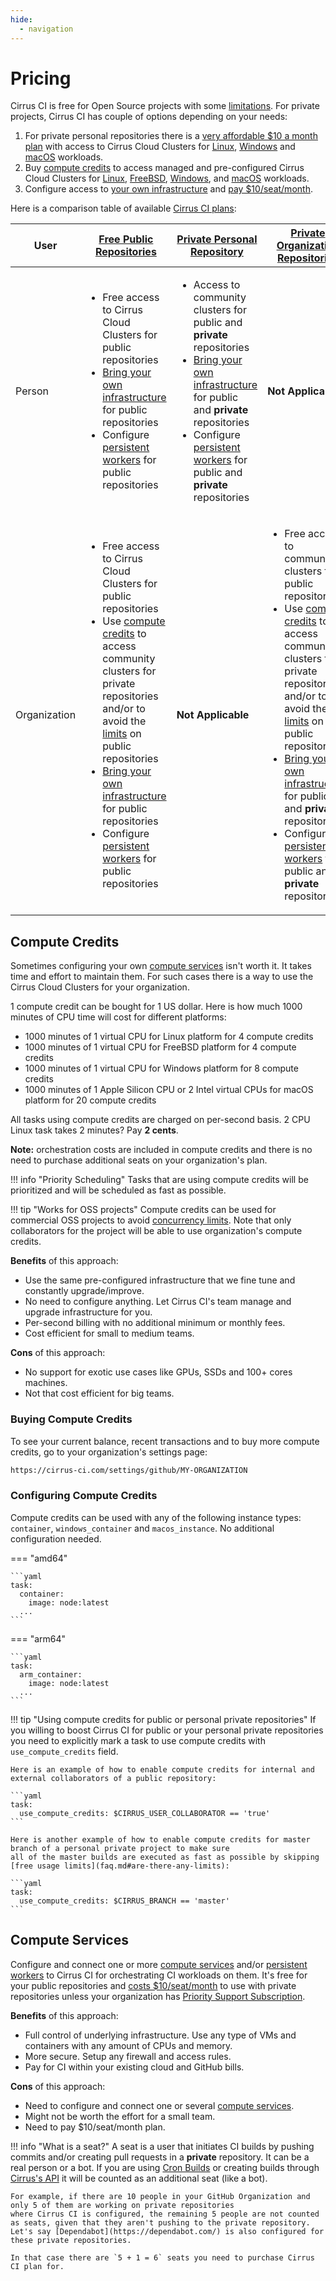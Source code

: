 ```yaml
---
hide:
  - navigation
---
```

# Pricing

Cirrus CI is free for Open Source projects with some [limitations](faq.md#are-there-any-limits). For private projects, Cirrus CI has couple of options depending on your needs:

1. For private personal repositories there is a [very affordable $10 a month plan](https://github.com/marketplace/cirrus-ci/plan/MDIyOk1hcmtldHBsYWNlTGlzdGluZ1BsYW45OTI=#pricing-and-setup) with 
   access to Cirrus Cloud Clusters for [Linux](guide/linux.md), [Windows](guide/windows.md) and [macOS](guide/macOS.md) workloads.
2. Buy [compute credits](#compute-credits) to access managed and pre-configured Cirrus Cloud Clusters for [Linux](guide/linux.md), [FreeBSD](guide/FreeBSD.md), [Windows](guide/windows.md), and [macOS](guide/macOS.md) workloads.
3. Configure access to [your own infrastructure](#compute-services) and [pay $10/seat/month](https://github.com/marketplace/cirrus-ci/plan/MDIyOk1hcmtldHBsYWNlTGlzdGluZ1BsYW45OTM=#pricing-and-setup).

Here is a comparison table of available [Cirrus CI plans](https://github.com/marketplace/cirrus-ci):

| User         | [Free Public Repositories](https://github.com/marketplace/cirrus-ci/plan/MDIyOk1hcmtldHBsYWNlTGlzdGluZ1BsYW45OTA=#pricing-and-setup)                                                                                                                                                                                                                                                                                                                 | [Private Personal Repository](https://github.com/marketplace/cirrus-ci/plan/MDIyOk1hcmtldHBsYWNlTGlzdGluZ1BsYW45OTI=#pricing-and-setup)                                                                                                                                                               | [Private Organization Repositories](https://github.com/marketplace/cirrus-ci/plan/MDIyOk1hcmtldHBsYWNlTGlzdGluZ1BsYW45OTM=#pricing-and-setup)                                                                                                                                                                                                                                                                                                                                     |
|--------------|------------------------------------------------------------------------------------------------------------------------------------------------------------------------------------------------------------------------------------------------------------------------------------------------------------------------------------------------------------------------------------------------------------------------------------------------------|-------------------------------------------------------------------------------------------------------------------------------------------------------------------------------------------------------------------------------------------------------------------------------------------------------|-----------------------------------------------------------------------------------------------------------------------------------------------------------------------------------------------------------------------------------------------------------------------------------------------------------------------------------------------------------------------------------------------------------------------------------------------------------------------------------|
| Person       | <ul><li>Free access to Cirrus Cloud Clusters for public repositories</li><li>[Bring your own infrastructure](#compute-services) for public repositories</li><li>Configure [persistent workers](guide/persistent-workers.md) for public repositories</li></ul>                                                                                                                                                                                        | <ul><li>Access to community clusters for public and **private** repositories</li><li>[Bring your own infrastructure](#compute-services) for public and **private** repositories</li><li>Configure [persistent workers](guide/persistent-workers.md) for public and **private** repositories</li></ul> | **Not Applicable**                                                                                                                                                                                                                                                                                                                                                                                                                                                                |
| Organization | <ul><li>Free access to Cirrus Cloud Clusters for public repositories</li><li>Use [compute credits](#compute-credits) to access community clusters for private repositories and/or to avoid the [limits](faq.md#are-there-any-limits) on public repositories</li><li>[Bring your own infrastructure](#compute-services) for public repositories</li><li>Configure [persistent workers](guide/persistent-workers.md) for public repositories</li></ul> | **Not Applicable**                                                                                                                                                                                                                                                                                    | <ul><li>Free access to community clusters for public repositories</li><li>Use [compute credits](#compute-credits) to access community clusters for private repositories and/or to avoid the [limits](faq.md#are-there-any-limits) on public repositories</li><li>[Bring your own infrastructure](#compute-services) for public and **private** repositories</li><li>Configure [persistent workers](guide/persistent-workers.md) for public and **private** repositories</li></ul> |

## Compute Credits

Sometimes configuring your own [compute services](#compute-services) isn't worth it. It takes time and effort to maintain them. For such cases there is a way to use the Cirrus Cloud Clusters for your organization.

1 compute credit can be bought for 1 US dollar. Here is how much 1000 minutes of CPU time will cost for different platforms:

* 1000 minutes of 1 virtual CPU for Linux platform for 4 compute credits
* 1000 minutes of 1 virtual CPU for FreeBSD platform for 4 compute credits
* 1000 minutes of 1 virtual CPU for Windows platform for 8 compute credits
* 1000 minutes of 1 Apple Silicon CPU or 2 Intel virtual CPUs for macOS platform for 20 compute credits

All tasks using compute credits are charged on per-second basis. 2 CPU Linux task takes 2 minutes? Pay **2 cents**.

**Note:** orchestration costs are included in compute credits and there is no need to purchase additional seats on your organization's plan.

!!! info "Priority Scheduling"
    Tasks that are using compute credits will be prioritized and will be scheduled as fast as possible.

!!! tip "Works for OSS projects"
    Compute credits can be used for commercial OSS projects to avoid [concurrency limits](faq.md#are-there-any-limits).
    Note that only collaborators for the project will be able to use organization's compute credits.

**Benefits** of this approach:
  
* Use the same pre-configured infrastructure that we fine tune and constantly upgrade/improve.
* No need to configure anything. Let Cirrus CI's team manage and upgrade infrastructure for you.
* Per-second billing with no additional minimum or monthly fees.
* Cost efficient for small to medium teams. 
  
**Cons** of this approach:
  
* No support for exotic use cases like GPUs, SSDs and 100+ cores machines.
* Not that cost efficient for big teams.

### Buying Compute Credits

To see your current balance, recent transactions and to buy more compute credits, go to your organization's settings page:

```bash
https://cirrus-ci.com/settings/github/MY-ORGANIZATION
```

### Configuring Compute Credits

Compute credits can be used with any of the following instance types: `container`, `windows_container` and `macos_instance`.
No additional configuration needed.

=== "amd64"

    ```yaml
    task:
      container:
        image: node:latest
      ...
    ```

=== "arm64"

    ```yaml
    task:
      arm_container:
        image: node:latest
      ...
    ```

!!! tip "Using compute credits for public or personal private repositories"
    If you willing to boost Cirrus CI for public or your personal private repositories you need to explicitly mark a task to use compute credits
    with `use_compute_credits` field.
    
    Here is an example of how to enable compute credits for internal and external collaborators of a public repository:
    
    ```yaml
    task:
      use_compute_credits: $CIRRUS_USER_COLLABORATOR == 'true'
    ```
    
    Here is another example of how to enable compute credits for master branch of a personal private project to make sure
    all of the master builds are executed as fast as possible by skipping [free usage limits](faq.md#are-there-any-limits):
    
    ```yaml
    task:
      use_compute_credits: $CIRRUS_BRANCH == 'master'
    ```

## Compute Services

Configure and connect one or more [compute services](guide/supported-computing-services.md) and/or [persistent workers](guide/persistent-workers.md)
to Cirrus CI for orchestrating CI workloads on them. It's free for your public repositories and [costs $10/seat/month](https://github.com/marketplace/cirrus-ci/plan/MDIyOk1hcmtldHBsYWNlTGlzdGluZ1BsYW45OTM=#pricing-and-setup)
to use with private repositories unless your organization has [Priority Support Subscription](support.md#priority-support).

**Benefits** of this approach:

* Full control of underlying infrastructure. Use any type of VMs and containers with any amount of CPUs and memory.
* More secure. Setup any firewall and access rules.
* Pay for CI within your existing cloud and GitHub bills. 
  
**Cons** of this approach:

* Need to configure and connect one or several [compute services](guide/supported-computing-services.md).
* Might not be worth the effort for a small team.
* Need to pay $10/seat/month plan.

!!! info "What is a seat?"
    A seat is a user that initiates CI builds by pushing commits and/or creating pull requests in a **private** repository. 
    It can be a real person or a bot. If you are using [Cron Builds](guide/writing-tasks.md#cron-builds) or creating builds through [Cirrus's API](api.md)
    it will be counted as an additional seat (like a bot).
    
    For example, if there are 10 people in your GitHub Organization and only 5 of them are working on private repositories 
    where Cirrus CI is configured, the remaining 5 people are not counted as seats, given that they aren't pushing to the private repository. 
    Let's say [Dependabot](https://dependabot.com/) is also configured for these private repositories. 
    
    In that case there are `5 + 1 = 6` seats you need to purchase Cirrus CI plan for.
